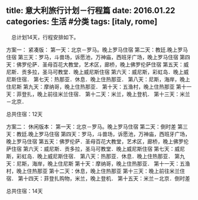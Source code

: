 title: 意大利旅行计划－行程篇
date: 2016.01.22
categories: 生活 #分类
tags: [italy, rome]
---
  　总计划14天，行程安排如下。

方案一：
紧凑版：
第一天：北京－罗马。晚上罗马住宿
第二天：教廷.晚上罗马住宿
第三天：罗马，斗兽场，诉愿池，万神庙，西班牙广场，晚上罗马住宿
第四天：佛罗伦萨．圣母百花大教堂，艺术区，廊桥，晚上佛罗伦萨住宿
第五天：威尼斯．贡多拉，圣马可教堂．晚上威尼斯住宿
第六天：威尼斯，彩虹岛．晚上威尼斯住宿．
第七天：热那亚．休息．晚上住热那亚．
第八天：尼斯，海岸，晚上住尼斯
第九天：摩纳哥，晚上住热那亚．
第十天：五渔村，晚上住热那亚
第十一天：菲登扎，晚上前往米兰住宿．
第十二天：米兰，晚上登机．
第十三天：米兰－北京．

总共住宿：12天

方案二：
休闲版本：
第一天：北京－罗马。晚上罗马住宿
第二天：倒时差
第三天：教廷.晚上罗马住宿
第四天：罗马，斗兽场，诉愿池，万神庙，西班牙广场，晚上罗马住宿
第五天：佛罗伦萨．圣母百花大教堂，艺术区，廊桥，晚上佛罗伦萨住宿
第六天：威尼斯．贡多拉，圣马可教堂．晚上威尼斯住宿
第七天：威尼斯，彩虹岛．晚上威尼斯住宿．
第八天：热那亚．休息．晚上住热那亚．
第九天：尼斯，海岸，晚上住尼斯
第十天：摩纳哥，晚上住热那亚．
第十一天：五渔村，晚上住热那亚
第十二天：休息，晚上住热那亚
第十三天：晚上前往米兰住宿．
第十四天：菲登扎购物，米兰，晚上登机．
第十五天：米兰－北京．倒时差

总共住宿：14天
